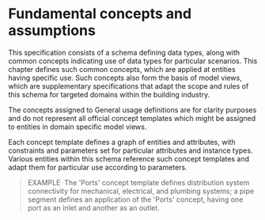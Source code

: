 Fundamental concepts and assumptions
====================================

This specification consists of a schema defining data types, along with common concepts indicating use of data types for particular scenarios. This chapter defines such common concepts, which are applied at entities having specific use. Such concepts also form the basis of model views, which are supplementary specifications that adapt the scope and rules of this schema for targeted domains within the building industry.

The concepts assigned to General usage definitions are for clarity purposes and do not represent all official concept templates which might be assigned to entities in domain specific model views.

Each concept template defines a graph of entities and attributes, with constraints and parameters set for particular attributes and instance types. Various entities within this schema reference such concept templates and adapt them for particular use according to parameters.

> EXAMPLE&nbsp; The 'Ports' concept template defines distribution system connectivity for mechanical, electrical, and plumbing systems; a pipe segment defines an application of the 'Ports' concept, having one port as an inlet and another as an outlet.
